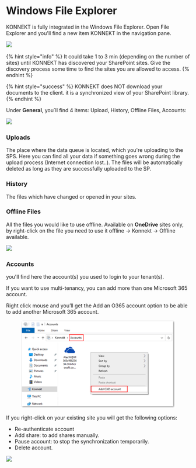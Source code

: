 # Windows File Explorer

KONNEKT is fully integrated in the Windows File Explorer. Open File Explorer and you'll find a new item KONNEKT in the navigation pane.

![](<../.gitbook/assets/2022-07-21 13\_45\_30-Windows Sandbox.png>)

{% hint style="info" %}
It could take 1 to 3 min (depending on the number of sites) until KONNEKT has discovered your SharePoint sites. Give the discovery process some time to find the sites you are allowed to access.
{% endhint %}

{% hint style="success" %}
KONNEKT does NOT download your documents to the client. it is a synchronized view of your SharePoint library.
{% endhint %}

Under **General**, you\`ll find 4 items: Upload, History, Offline Files, Accounts:

![](<../.gitbook/assets/2022-07-21 13\_42\_21-Windows Sandbox (1).png>)

### **Uploads**

The place where the data queue is located, which you're uploading to the SPS. Here you can find all your data if something goes wrong during the upload process (Internet connection lost..). The files will be automatically deleted as long as they are successfully uploaded to the SP.

### **History**

The files which have changed or opened in your sites.

### **Offline Files**

All the files you would like to use offline. Available on **OneDrive** sites only, by right-click on the file you need to use it offline -> Konnekt -> Offline available.

![](<../.gitbook/assets/2021-05-21 17\_03\_26-OneDrive.png>)

### **Accounts**

you'll find here the account(s) you used to login to your tenant(s).

If you want to use multi-tenancy, you can add more than one Microsoft 365 account.

Right click mouse and you’ll get the Add an O365 account option to be able to add another Microsoft 365 account.

<figure><img src="../.gitbook/assets/AddAccount.png" alt=""><figcaption></figcaption></figure>

If you right-click on your existing site you will get the following options:

* Re-authenticate account
* Add share: to add shares manually.
* Pause account: to stop the synchronization temporarily.
* Delete account.

![](<../.gitbook/assets/2022-07-21 13\_29\_24-Windows.png>)

###
